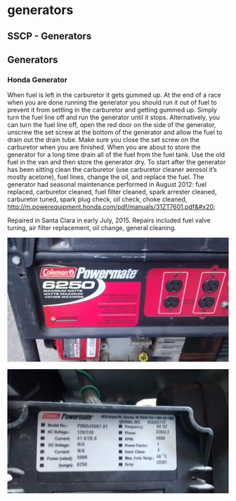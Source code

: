 # generators

## SSCP - Generators

## Generators

### Honda Generator

When fuel is left in the carburetor it gets gummed up. At the end of a race when you are done running the generator you should run it out of fuel to prevent it from settling in the carburetor and getting gummed up. Simply turn the fuel line off and run the generator until it stops. Alternatively, you can turn the fuel line off, open the red door on the side of the generator, unscrew the set screw at the bottom of the generator and allow the fuel to drain out the drain tube. Make sure you close the set screw on the carburetor when you are finished. When you are about to store the generator for a long time drain all of the fuel from the fuel tank. Use the old fuel in the van and then store the generator dry. To start after the generator has been sitting clean the carburetor (use carburetor cleaner aerosol it’s mostly acetone), fuel lines, change the oil, and replace the fuel. The generator had seasonal maintenance performed in August 2012: fuel replaced, carburetor cleaned, fuel filter cleaned, spark arrester cleaned, carburetor tuned, spark plug check, oil check, choke cleaned, http://m.powerequipment.honda.com/pdf/manuals/31ZT7601.pdf&#x20;

Repaired in Santa Clara in early July, 2015. Repairs included fuel valve tuning, air filter replacement, oil change, general cleaning.&#x20;

![](../../../assets/image_3f186d6d04.jpg)

![](../../../assets/image_2034da06ab.jpg)
